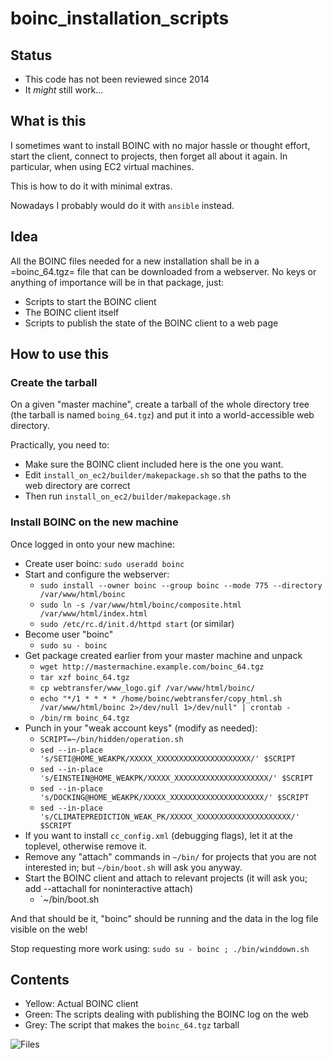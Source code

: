 boinc_installation_scripts
==========================

## Status ##

- This code has not been reviewed since 2014
- It *might* still work...

## What is this ##

I sometimes want to install BOINC with no major hassle or thought effort, start the client, connect to projects, then forget all about it again. In particular, when using EC2 virtual machines.

This is how to do it with minimal extras.

Nowadays I probably would do it with `ansible` instead.

## Idea ##

All the BOINC files needed for a new installation shall be in a =boinc_64.tgz= file that can be downloaded from a webserver. No keys or anything of importance will be in that package, just:

- Scripts to start the BOINC client
- The BOINC client itself
- Scripts to publish the state of the BOINC client to a web page
     
## How to use this ##

### Create the tarball ###

On a given "master machine", create a tarball of the whole directory tree (the tarball is named `boing_64.tgz`) 
and put it into a world-accessible web directory.

Practically, you need to: 

- Make sure the BOINC client included here is the one you want. 
- Edit `install_on_ec2/builder/makepackage.sh` so that the paths to the web directory are correct
- Then run `install_on_ec2/builder/makepackage.sh`
    
### Install BOINC on the new machine ###

Once logged in onto your new machine:

- Create user boinc: `sudo useradd boinc`
- Start and configure the webserver:
  - `sudo install --owner boinc --group boinc --mode 775 --directory /var/www/html/boinc`
  - `sudo ln -s /var/www/html/boinc/composite.html /var/www/html/index.html`
  - `sudo /etc/rc.d/init.d/httpd start` (or similar)
- Become user "boinc"
  - `sudo su - boinc`
- Get package created earlier from your master machine and unpack
  - `wget http://mastermachine.example.com/boinc_64.tgz`
  - `tar xzf boinc_64.tgz`
  - `cp webtransfer/www_logo.gif /var/www/html/boinc/`
  - `echo "*/1 * * * * /home/boinc/webtransfer/copy_html.sh /var/www/html/boinc 2>/dev/null 1>/dev/null" | crontab -`
  - `/bin/rm boinc_64.tgz`
- Punch in your "weak account keys" (modify as needed):
  - `SCRIPT=~/bin/hidden/operation.sh`
  - `sed --in-place 's/SETI@HOME_WEAKPK/XXXXX_XXXXXXXXXXXXXXXXXXXXX/' $SCRIPT`
  - `sed --in-place 's/EINSTEIN@HOME_WEAKPK/XXXXX_XXXXXXXXXXXXXXXXXXXXX/' $SCRIPT`
  - `sed --in-place 's/DOCKING@HOME_WEAKPK/XXXXX_XXXXXXXXXXXXXXXXXXXXX/' $SCRIPT`
  - `sed --in-place 's/CLIMATEPREDICTION_WEAK_PK/XXXXX_XXXXXXXXXXXXXXXXXXXXX/' $SCRIPT`
- If you want to install `cc_config.xml` (debugging flags), let it at the toplevel, otherwise remove it.
- Remove any "attach" commands in `~/bin/` for projects that you are not interested in; but `~/bin/boot.sh` will ask you anyway.
- Start the BOINC client and attach to relevant projects (it will ask you; add --attachall for noninteractive attach)
  - `~/bin/boot.sh

And that should be it, "boinc" should be running and the data in the log file visible on the web!

Stop requesting more work using: `sudo su - boinc ; ./bin/winddown.sh`

## Contents ##

- Yellow: Actual BOINC client
- Green: The scripts dealing with publishing the BOINC log on the web
- Grey: The script that makes the `boinc_64.tgz` tarball

![Files](https://raw.github.com/dtonhofer/boinc_installation_scripts/master/docs/boinc_installer_filetree.png "Files")
